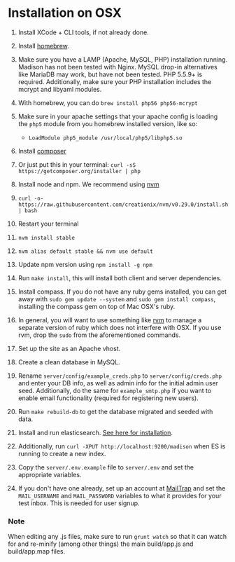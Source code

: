# Installation on OSX

1. Install XCode + CLI tools, if not already done.

1. Install [homebrew](homebrew).

1. Make sure you have a LAMP (Apache, MySQL, PHP) installation running. Madison has not been tested
with Nginx. MySQL drop-in alternatives like MariaDB may work, but have not been tested. PHP 5.5.9+ is required.
Additionally, make sure your PHP installation includes the mcrypt and libyaml modules.
  1. With homebrew, you can do `brew install php56 php56-mcrypt`
  1. Make sure in your apache settings that your apache config is loading the
  `php5` module from you homebrew installed version, like so:
     * `LoadModule php5_module /usr/local/php5/libphp5.so`

1. Install [composer](composer)
  1. Or just put this in your terminal: `curl -sS https://getcomposer.org/installer | php`

1. Install node and npm. We recommend using [nvm](nvm)
  1. `curl -o- https://raw.githubusercontent.com/creationix/nvm/v0.29.0/install.sh | bash`
  1. Restart your terminal
  1. `nvm install stable`
  1. `nvm alias default stable && nvm use default`
  1. Update npm version using `npm install -g npm`

1. Run `make install`, this will install both client and server dependencies.

1. Install compass. If you do not have any ruby gems installed, you can get away with
`sudo gem update --system` and `sudo gem install compass`, installing the compass gem
on top of Mac OSX's ruby.
  1. In general, you will want to use something like [rvm](rvm) to manage a separate version
  of ruby which does not interfere with OSX. If you use rvm, drop the `sudo` from
  the aforementioned commands.

1. Set up the site as an Apache vhost.

1. Create a clean database in MySQL.

1. Rename `server/config/example_creds.php` to `server/config/creds.php` and
enter your DB info, as well as admin info for the initial admin user seed.
Additionally, do the same for `example_smtp.php` if you want to enable email
functionality (required for registering new users).

1. Run `make rebuild-db` to get the database migrated and seeded with data.

1. Install and run elasticsearch. [See here for installation](elasticsearch).
  1. Additionally, run `curl -XPUT http://localhost:9200/madison` when ES is running
  to create a new index.

1. Copy the `server/.env.example` file to `server/.env` and set the appropriate variables.
  1. If you don't have one already, set up an account at [MailTrap](mailtrap)
  and set the `MAIL_USERNAME` and `MAIL_PASSWORD` variables to what it provides
  for your test inbox. This is needed for user signup.

### Note

When editing any .js files, make sure to run `grunt watch` so that it can watch for and
re-minify (among other things) the main build/app.js and build/app.map files.

[elasticsearch]: https://gist.github.com/rajraj/1556657
[homebrew]: http://brew.sh/
[composer]: https://getcomposer.org/
[bower]: http://bower.io/
[nvm]: https://github.com/creationix/nvm
[rvm]: http://rvm.io
